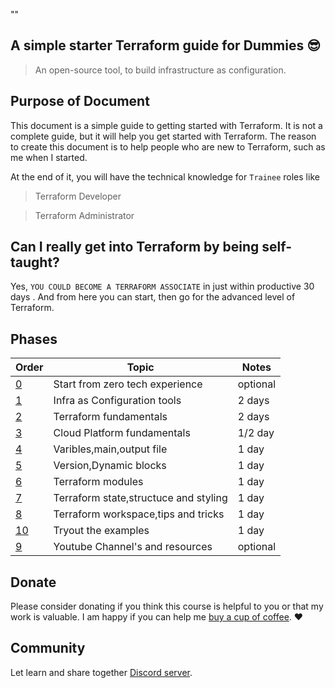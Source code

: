 "<a id="start">" </a>
## A simple starter Terraform guide for Dummies 😎

> An open-source tool, to build infrastructure as configuration.

## Purpose of Document

This document is a simple guide to getting started with Terraform. It is not a complete guide, but it will help you get started with Terraform. The reason to create this document is to help people who are new to Terraform, such as me when I started.

At the end of it, you will have the technical knowledge for `Trainee` roles like
> Terraform Developer

> Terraform Administrator

## Can I really get into Terraform by being self-taught?

 Yes, `YOU COULD BECOME A TERRAFORM ASSOCIATE` in just within productive 30 days .
 And from here you can start, then go for the advanced level of Terraform.
<!-- and [deploy it on GitHub Pages](deploy.md).
See the [Quick start](quickstart.md) guide for more details. -->

## Phases

| Order | Topic                                                                          | Notes      |
|-------|----------------------------------------|---------------------------------------|
| [0](Chapter_0-Startfromzerotechexperience.md)  | Start from zero tech experience       | optional
| [1](InfraasConfigurationtools.md)              | Infra as Configuration tools          |  2 days
| [2](phase2/Fundementals.md)                    | Terraform fundamentals                |  2 days    |
| [3](phase3/CP_fundementals.md)                 | Cloud Platform fundamentals           |  1/2 day   |
| [4](phase4/VMOF.md)                          | Varibles,main,output file             |  1 day     |
| [5](phase5/README.md)                          | Version,Dynamic blocks                |  1 day     |
| [6](phase6/README.md)                          | Terraform modules                     |  1 day     |
| [7](phase7/README.md)                          | Terraform state,structuce and styling |  1 day     |
| [8](phase8/README.md)                          | Terraform workspace,tips and tricks   |  1 day     |
| [10](examples.md)                              | Tryout the examples                   |  1 day     |
| [9](phase9/README.md)                          | Youtube Channel's and resources       |  optional  |


## Donate

Please consider donating if you think this course is helpful to you or that my work is valuable. I am happy if you can help me [buy a cup of coffee](https://github.com/mkarjun). :heart:

## Community

Let learn and share together [Discord server](https://discord.gg/vUkyYccp).
